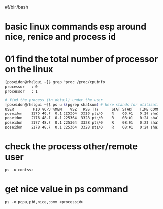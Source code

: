 #!/bin/bash

# basic linux commands esp around nice, renice and process id

# 01 find the total number of processor on the linux

```bash
[poseidon@rhelgui ~]$ grep ^proc /proc/cpuinfo
processor	: 0
processor	: 1
```

```bash
# find the process (in detail) under the user
[poseidon@rhelgui ~]$ ps u $(pgrep sha1sum) # here stands for utilization
USER         PID %CPU %MEM    VSZ   RSS TTY      STAT START   TIME COMMAND
poseidon    2175 48.7  0.1 225364  3328 pts/0    R    08:01   0:28 sha1sum /dev/zero
poseidon    2176 48.7  0.1 225364  3328 pts/0    R    08:01   0:28 sha1sum /dev/zero
poseidon    2177 48.7  0.1 225364  3328 pts/0    R    08:01   0:28 sha1sum /dev/zero
poseidon    2178 48.7  0.1 225364  3328 pts/0    R    08:01   0:28 sha1sum /dev/zero
````


# check the process other/remote user

`ps -u contsvc`

# get nice value in ps command

`ps -o pcpu,pid,nice,comm <processid>` 